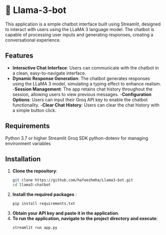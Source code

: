 # 🦙 Llama-3-bot 
This application is a simple chatbot interface built using Streamlit, designed to interact with users using the LLaMA 3 language model. The chatbot is capable of processing user inputs and generating responses, creating a conversational experience.

## Features
- **Interactive Chat Interface**: Users can communicate with the chatbot in a clean, easy-to-navigate interface.
- **Dynamic Response Generation**: The chatbot generates responses using the LLaMA 3 model, simulating a typing effect to enhance realism.
-**Session Management**: The app retains chat history throughout the session, allowing users to view previous messages.
-**Configuration Options**: Users can input their Groq API key to enable the chatbot functionality.
-**Clear Chat History**: Users can clear the chat history with a simple button click.

## Requirements
Python 3.7 or higher
Streamlit
Groq SDK
python-dotenv for managing environment variables

## Installation

1. **Clone the repository**:
   ```bash
   git clone https://github.com/hafeezhmha/Llama3-bot.git
   cd llama3-chatbot
2. **Install the required packages** :
   ```bash
   pip install requirements.txt
3. **Obtain your API key and paste it in the application**.
4. **To run the application, navigate to the project directory and execute**:
   ```bash
   streamlit run app.py
